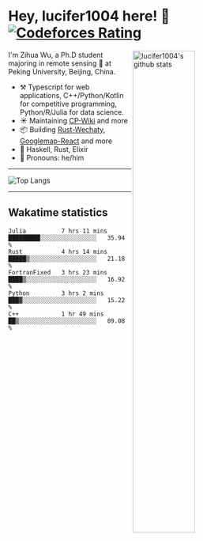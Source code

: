 # Hey, lucifer1004 here! :wave: [![Codeforces Rating](https://cfrating.ihcr.top/?user=lucifer1004&style=flat-square)](https://codeforces.com/profile/lucifer1004)

<img width="50%" align="right" alt="lucifer1004's github stats" src="https://github-readme-stats.vercel.app/api?username=lucifer1004&show_icons=true">

I'm Zihua Wu, a Ph.D student majoring in remote sensing :satellite: at Peking University, Beijing, China.

- :hammer_and_pick: Typescript for web applications, C++/Python/Kotlin for competitive programming, Python/R/Julia for data science.
- :sunny: Maintaining [CP-Wiki](https://cp-wiki.vercel.app) and more 
- :package: Building [Rust-Wechaty](https://github.com/wechaty/rust-wechaty), [Googlemap-React](https://github.com/googlemap-react/googlemap-react) and more
- :seedling: Haskell, Rust, Elixir
- :man: Pronouns: he/him

---

![Top Langs](https://github-readme-stats.vercel.app/api/top-langs/?username=lucifer1004&layout=compact)

---

## Wakatime statistics

<!--START_SECTION:waka-->
```text
Julia          7 hrs 11 mins   █████████░░░░░░░░░░░░░░░░   35.94 % 
Rust           4 hrs 14 mins   █████▒░░░░░░░░░░░░░░░░░░░   21.18 % 
FortranFixed   3 hrs 23 mins   ████▒░░░░░░░░░░░░░░░░░░░░   16.92 % 
Python         3 hrs 2 mins    ███▓░░░░░░░░░░░░░░░░░░░░░   15.22 % 
C++            1 hr 49 mins    ██▒░░░░░░░░░░░░░░░░░░░░░░   09.08 % 
```
<!--END_SECTION:waka-->
